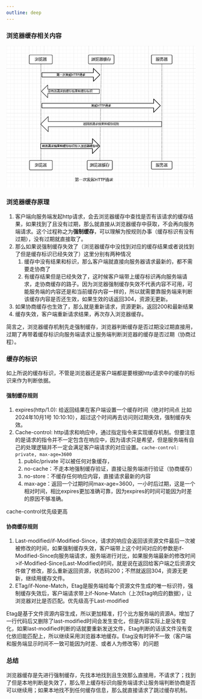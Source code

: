 ```yaml
---
outline: deep
---
```

### 浏览器缓存相关内容

![img](imgs/162db6359673e7d0~tplv-t2oaga2asx-jj-mark:3024:0:0:0:q75.png)

### 浏览器缓存原理

1. 客户端向服务端发起http请求，会去浏览器缓存中查找是否有该请求的缓存结果，如果找到了且没有过期，那么就直接从浏览器缓存中获取，不会再向服务端请求。这个过程称之为**强制缓存**，可以理解为按规则办事（缓存标识有没有过期），没有过期就直接取了。
2. 那么如果说强制缓存失效了（浏览器缓存中没找到对应的缓存结果或者说找到了但是缓存标识已经失效了）这里分别有两种情况
   1. 缓存中没有结果和标识，那么客户端就直接向服务器请求最新的，都不需要走协商了
   2. 有缓存结果但是已经失效了，这时候客户端带上缓存标识再向服务端请求，走协商缓存的路子。因为浏览器强制缓存失效不代表内容不可用，可能服务端的内容还是和当前缓存内容一样的，所以就需要靠服务端来判断该缓存内容是否还生效，如果生效的话返回304，资源无更新。
3. 如果协商缓存也生效了，那么就是重新请求，资源更新。返回200和最新结果
4. 缓存失效，客户端重新请求结果，再次存入浏览器缓存。

简言之，浏览器缓存机制先走强制缓存，浏览器判断缓存是否过期没过期直接用，过期了再带着缓存标识向服务端请求让服务端判断浏览器的缓存是否过期（协商过程）。



### 缓存的标识

如上所说的缓存标识，不管是浏览器还是客户端都是要根据http请求中的缓存的标识来作为判断依据。

#### 强制缓存规则

1. expires(http/1.0): 给返回结果在客户端设置一个缓存时间（绝对时间点 比如2024年10月1号 10:10:10），超过这个时间再去访问则过期失效，强制缓存失效。
2. Cache-control: http请求和响应中，通过指定指令来实现缓存机制。但要注意的是请求的指令并不一定包含在响应中，因为请求只是希望，但是服务端有自己的处理逻辑并不一定会满足客户端请求的对应设置。`cache-control: private, max-age=3600` 
   1. public/private 可以被任何对象缓存，
   1. no-cache：不走本地强制缓存验证，直接让服务端进行验证（协商缓存）
   1. no-store：不缓存任何响应内容，直接请求最新的内容
   1. max-age：返回一个过期时间max-age=3600，一小时后过期，这是一个相对时间，相比expires更加准确可靠，因为expires的时间可能因为时差的原因不够准确。

cache-control优先级更高



#### 协商缓存规则

1. Last-modified/if-Modified-Since，请求的响应会返回该资源文件最后一次被被修改的时间，如果强制缓存失效，客户端带上这个时间对应的参数是if-Modified-Since向服务端请求，服务端进行对比，如果服务端最新的修改时间>if-Modified-Since(Last-Modified)时间，就是说在返回给客户端之后资源文件做了修改，那么重新返回资源，状态码200；不然就返回304，资源无更新，继续用缓存文件。
2. ETag/if-None-Match，Etag是服务端给每个资源文件生成的唯一标识符，强制缓存失效后，客户端请求带上if-None-Match（上次Etag响应的数据），让浏览器对比是否匹配。优先级高于Last-modified

Etag是基于文件资源内容生成，所以更加精准，打个比方服务端的资源A，增加了一行代码后又删除了last-modified时间会发生变化，但是内容实际上是没有变化，如果last-modified判断的话就要重新发送文件，Etag判断的话该文件没有变化依旧能匹配上，所以继续采用浏览器本地缓存。Etag没有时钟不一致（客户端和服务端显示时间不一致可能因为时差、或者人为修改等）的问题



### 总结

浏览器缓存是先进行强制缓存，先找本地找到且生效那么直接用，不请求了；找到了但是本地判断是失效了，那么带上缓存标识向服务端请求让服务端判断协商是否可以继续用；如果本地找不到任何缓存信息，那么就直接请求了跳过缓存机制。



